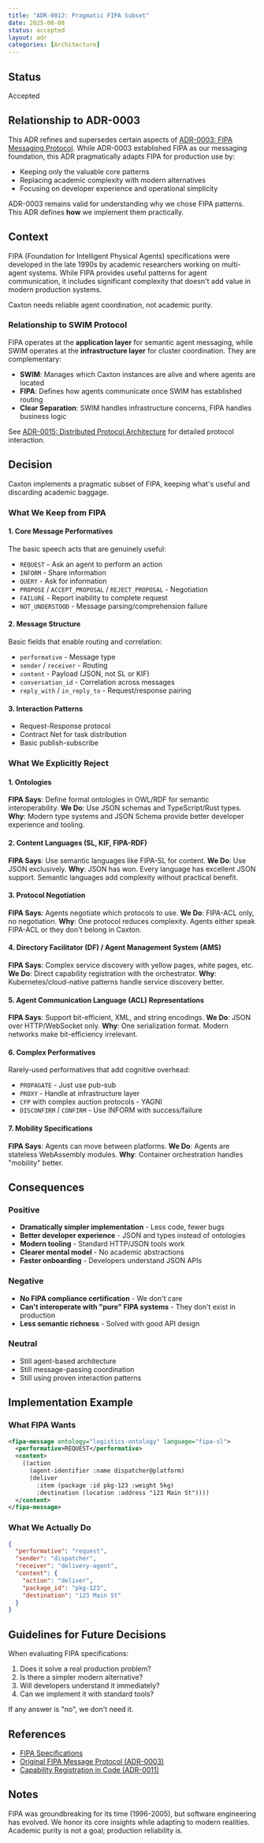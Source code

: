 ```yaml
---
title: "ADR-0012: Pragmatic FIPA Subset"
date: 2025-08-08
status: accepted
layout: adr
categories: [Architecture]
---
```



## Status

Accepted

## Relationship to ADR-0003

This ADR refines and supersedes certain aspects of
[ADR-0003: FIPA Messaging Protocol](0003-fipa-messaging-protocol.md). While
ADR-0003 established FIPA as our messaging foundation, this ADR pragmatically
adapts FIPA for production use by:

- Keeping only the valuable core patterns
- Replacing academic complexity with modern alternatives
- Focusing on developer experience and operational simplicity

ADR-0003 remains valid for understanding why we chose FIPA patterns. This ADR
defines **how** we implement them practically.

## Context

FIPA (Foundation for Intelligent Physical Agents) specifications were developed
in the late 1990s by academic researchers working on multi-agent systems. While
FIPA provides useful patterns for agent communication, it includes significant
complexity that doesn't add value in modern production systems.

Caxton needs reliable agent coordination, not academic purity.

### Relationship to SWIM Protocol

FIPA operates at the **application layer** for semantic agent messaging, while
SWIM operates at the **infrastructure layer** for cluster coordination. They are
complementary:

- **SWIM**: Manages which Caxton instances are alive and where agents are
  located
- **FIPA**: Defines how agents communicate once SWIM has established routing
- **Clear Separation**: SWIM handles infrastructure concerns, FIPA handles
  business logic

See
[ADR-0015: Distributed Protocol Architecture](0015-distributed-protocol-architecture.md)
for detailed protocol interaction.

## Decision

Caxton implements a pragmatic subset of FIPA, keeping what's useful and
discarding academic baggage.

### What We Keep from FIPA

#### 1. Core Message Performatives

The basic speech acts that are genuinely useful:

- `REQUEST` - Ask an agent to perform an action
- `INFORM` - Share information
- `QUERY` - Ask for information
- `PROPOSE` / `ACCEPT_PROPOSAL` / `REJECT_PROPOSAL` - Negotiation
- `FAILURE` - Report inability to complete request
- `NOT_UNDERSTOOD` - Message parsing/comprehension failure

#### 2. Message Structure

Basic fields that enable routing and correlation:

- `performative` - Message type
- `sender` / `receiver` - Routing
- `content` - Payload (JSON, not SL or KIF)
- `conversation_id` - Correlation across messages
- `reply_with` / `in_reply_to` - Request/response pairing

#### 3. Interaction Patterns

- Request-Response protocol
- Contract Net for task distribution
- Basic publish-subscribe

### What We Explicitly Reject

#### 1. Ontologies

**FIPA Says**: Define formal ontologies in OWL/RDF for semantic
interoperability. **We Do**: Use JSON schemas and TypeScript/Rust types.
**Why**: Modern type systems and JSON Schema provide better developer experience
and tooling.

#### 2. Content Languages (SL, KIF, FIPA-RDF)

**FIPA Says**: Use semantic languages like FIPA-SL for content. **We Do**: Use
JSON exclusively. **Why**: JSON has won. Every language has excellent JSON
support. Semantic languages add complexity without practical benefit.

#### 3. Protocol Negotiation

**FIPA Says**: Agents negotiate which protocols to use. **We Do**: FIPA-ACL
only, no negotiation. **Why**: One protocol reduces complexity. Agents either
speak FIPA-ACL or they don't belong in Caxton.

#### 4. Directory Facilitator (DF) / Agent Management System (AMS)

**FIPA Says**: Complex service discovery with yellow pages, white pages, etc.
**We Do**: Direct capability registration with the orchestrator. **Why**:
Kubernetes/cloud-native patterns handle service discovery better.

#### 5. Agent Communication Language (ACL) Representations

**FIPA Says**: Support bit-efficient, XML, and string encodings. **We Do**: JSON
over HTTP/WebSocket only. **Why**: One serialization format. Modern networks
make bit-efficiency irrelevant.

#### 6. Complex Performatives

Rarely-used performatives that add cognitive overhead:

- `PROPAGATE` - Just use pub-sub
- `PROXY` - Handle at infrastructure layer
- `CFP` with complex auction protocols - YAGNI
- `DISCONFIRM` / `CONFIRM` - Use INFORM with success/failure

#### 7. Mobility Specifications

**FIPA Says**: Agents can move between platforms. **We Do**: Agents are
stateless WebAssembly modules. **Why**: Container orchestration handles
"mobility" better.

## Consequences

### Positive

- **Dramatically simpler implementation** - Less code, fewer bugs
- **Better developer experience** - JSON and types instead of ontologies
- **Modern tooling** - Standard HTTP/JSON tools work
- **Clearer mental model** - No academic abstractions
- **Faster onboarding** - Developers understand JSON APIs

### Negative

- **No FIPA compliance certification** - We don't care
- **Can't interoperate with "pure" FIPA systems** - They don't exist in
  production
- **Less semantic richness** - Solved with good API design

### Neutral

- Still agent-based architecture
- Still message-passing coordination
- Still using proven interaction patterns

## Implementation Example

### What FIPA Wants

```xml
<fipa-message ontology="logistics-ontology" language="fipa-sl">
  <performative>REQUEST</performative>
  <content>
    ((action
      (agent-identifier :name dispatcher@platform)
      (deliver
        :item (package :id pkg-123 :weight 5kg)
        :destination (location :address "123 Main St"))))
  </content>
</fipa-message>
```

### What We Actually Do

```json
{
  "performative": "request",
  "sender": "dispatcher",
  "receiver": "delivery-agent",
  "content": {
    "action": "deliver",
    "package_id": "pkg-123",
    "destination": "123 Main St"
  }
}
```

## Guidelines for Future Decisions

When evaluating FIPA specifications:

1. Does it solve a real production problem?
2. Is there a simpler modern alternative?
3. Will developers understand it immediately?
4. Can we implement it with standard tools?

If any answer is "no", we don't need it.

## References

- [FIPA Specifications](http://www.fipa.org/repository/standardspecs.html)
- [Original FIPA Message Protocol (ADR-0003)](0003-fipa-messaging-protocol.md)
- [Capability Registration in Code (ADR-0011)](0011-capability-registration-in-code.md)

## Notes

FIPA was groundbreaking for its time (1996-2005), but software engineering has
evolved. We honor its core insights while adapting to modern realities. Academic
purity is not a goal; production reliability is.
